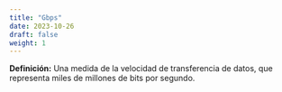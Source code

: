 ```yaml
---
title: "Gbps"
date: 2023-10-26
draft: false
weight: 1
---
```


**Definición:** Una medida de la velocidad de transferencia de datos, que representa miles de millones de bits por segundo.
